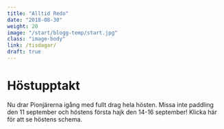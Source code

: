 ```yaml
---
title: "Alltid Redo"
date: "2018-08-30"
weight: 20
image: "/start/blogg-temp/start.jpg"
class: "image-body"
link: /tisdagar/
draft: true
---
```

# Höstupptakt

Nu drar Pionjärerna igång med fullt drag hela hösten. Missa inte paddling den 11 september och höstens första hajk den 14-16 september!
Klicka här för att se höstens schema.
